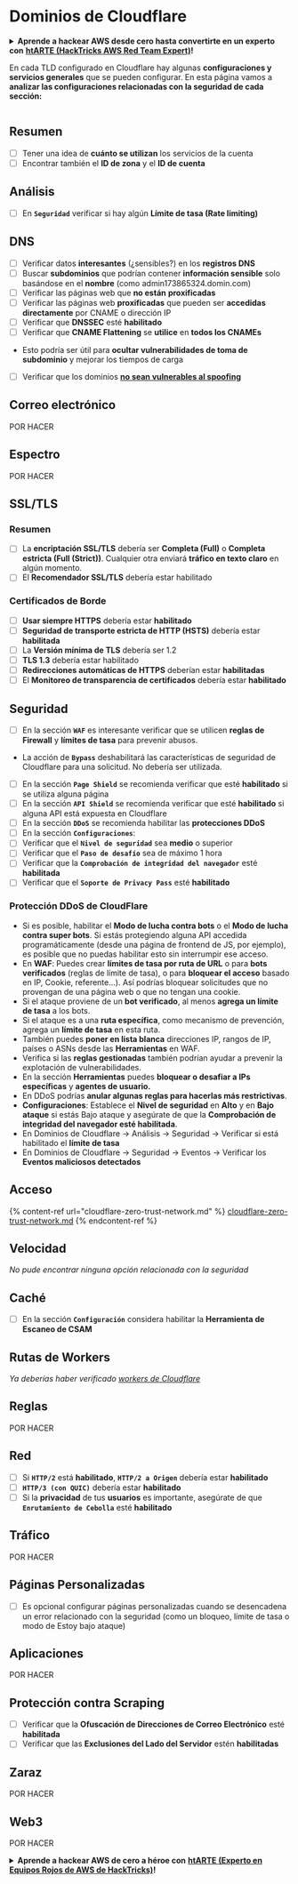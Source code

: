 # Dominios de Cloudflare

<details>

<summary><strong>Aprende a hackear AWS desde cero hasta convertirte en un experto con</strong> <a href="https://training.hacktricks.xyz/courses/arte"><strong>htARTE (HackTricks AWS Red Team Expert)</strong></a><strong>!</strong></summary>

Otras formas de apoyar a HackTricks:

* Si deseas ver tu **empresa anunciada en HackTricks** o **descargar HackTricks en PDF** ¡Consulta los [**PLANES DE SUSCRIPCIÓN**](https://github.com/sponsors/carlospolop)!
* Obtén el [**oficial PEASS & HackTricks swag**](https://peass.creator-spring.com)
* Descubre [**The PEASS Family**](https://opensea.io/collection/the-peass-family), nuestra colección exclusiva de [**NFTs**](https://opensea.io/collection/the-peass-family)
* **Únete al** 💬 [**grupo de Discord**](https://discord.gg/hRep4RUj7f) o al [**grupo de telegram**](https://t.me/peass) o **sígueme** en **Twitter** 🐦 [**@hacktricks\_live**](https://twitter.com/hacktricks\_live)**.**
* **Comparte tus trucos de hacking enviando PRs a** [**HackTricks**](https://github.com/carlospolop/hacktricks) y [**HackTricks Cloud**](https://github.com/carlospolop/hacktricks-cloud) repositorios de github.

</details>

En cada TLD configurado en Cloudflare hay algunas **configuraciones y servicios generales** que se pueden configurar. En esta página vamos a **analizar las configuraciones relacionadas con la seguridad de cada sección:**

<figure><img src="../../.gitbook/assets/image (101).png" alt=""><figcaption></figcaption></figure>

## Resumen

* [ ] Tener una idea de **cuánto se utilizan** los servicios de la cuenta
* [ ] Encontrar también el **ID de zona** y el **ID de cuenta**

## Análisis

* [ ] En **`Seguridad`** verificar si hay algún **Límite de tasa (Rate limiting)**

## DNS

* [ ] Verificar datos **interesantes** (¿sensibles?) en los **registros DNS**
* [ ] Buscar **subdominios** que podrían contener **información sensible** solo basándose en el **nombre** (como admin173865324.domin.com)
* [ ] Verificar las páginas web que **no están** **proxificadas**
* [ ] Verificar las páginas web **proxificadas** que pueden ser **accedidas directamente** por CNAME o dirección IP
* [ ] Verificar que **DNSSEC** esté **habilitado**
* [ ] Verificar que **CNAME Flattening** se **utilice** en **todos los CNAMEs**
* Esto podría ser útil para **ocultar vulnerabilidades de toma de subdominio** y mejorar los tiempos de carga
* [ ] Verificar que los dominios [**no sean vulnerables al spoofing**](https://book.hacktricks.xyz/network-services-pentesting/pentesting-smtp#mail-spoofing)

## **Correo electrónico**

POR HACER

## Espectro

POR HACER

## SSL/TLS

### **Resumen**

* [ ] La **encriptación SSL/TLS** debería ser **Completa (Full)** o **Completa estricta (Full (Strict))**. Cualquier otra enviará **tráfico en texto claro** en algún momento.
* [ ] El **Recomendador SSL/TLS** debería estar habilitado

### Certificados de Borde

* [ ] **Usar siempre HTTPS** debería estar **habilitado**
* [ ] **Seguridad de transporte estricta de HTTP (HSTS)** debería estar **habilitada**
* [ ] La **Versión mínima de TLS** debería ser 1.2
* [ ] **TLS 1.3** debería estar habilitado
* [ ] **Redirecciones automáticas de HTTPS** deberían estar **habilitadas**
* [ ] El **Monitoreo de transparencia de certificados** debería estar **habilitado**

## **Seguridad**

* [ ] En la sección **`WAF`** es interesante verificar que se utilicen **reglas de Firewall** y **límites de tasa** para prevenir abusos.
* La acción de **`Bypass`** deshabilitará las características de seguridad de Cloudflare para una solicitud. No debería ser utilizada.
* [ ] En la sección **`Page Shield`** se recomienda verificar que esté **habilitado** si se utiliza alguna página
* [ ] En la sección **`API Shield`** se recomienda verificar que esté **habilitado** si alguna API está expuesta en Cloudflare
* [ ] En la sección **`DDoS`** se recomienda habilitar las **protecciones DDoS**
* [ ] En la sección **`Configuraciones`**:
* [ ] Verificar que el **`Nivel de seguridad`** sea **medio** o superior
* [ ] Verificar que el **`Paso de desafío`** sea de máximo 1 hora
* [ ] Verificar que la **`Comprobación de integridad del navegador`** esté **habilitada**
* [ ] Verificar que el **`Soporte de Privacy Pass`** esté **habilitado**

### **Protección DDoS de CloudFlare**

* Si es posible, habilitar el **Modo de lucha contra bots** o el **Modo de lucha contra super bots**. Si estás protegiendo alguna API accedida programáticamente (desde una página de frontend de JS, por ejemplo), es posible que no puedas habilitar esto sin interrumpir ese acceso.
* En **WAF**: Puedes crear **límites de tasa por ruta de URL** o para **bots verificados** (reglas de límite de tasa), o para **bloquear el acceso** basado en IP, Cookie, referente...). Así podrías bloquear solicitudes que no provengan de una página web o que no tengan una cookie.
* Si el ataque proviene de un **bot verificado**, al menos **agrega un límite de tasa** a los bots.
* Si el ataque es a una **ruta específica**, como mecanismo de prevención, agrega un **límite de tasa** en esta ruta.
* También puedes **poner en lista blanca** direcciones IP, rangos de IP, países o ASNs desde las **Herramientas** en WAF.
* Verifica si las **reglas gestionadas** también podrían ayudar a prevenir la explotación de vulnerabilidades.
* En la sección **Herramientas** puedes **bloquear o desafiar a IPs específicas** y **agentes de usuario.**
* En DDoS podrías **anular algunas reglas para hacerlas más restrictivas**.
* **Configuraciones**: Establece el **Nivel de seguridad** en **Alto** y en **Bajo ataque** si estás Bajo ataque y asegúrate de que la **Comprobación de integridad del navegador esté habilitada**.
* En Dominios de Cloudflare -> Análisis -> Seguridad -> Verificar si está habilitado el **límite de tasa**
* En Dominios de Cloudflare -> Seguridad -> Eventos -> Verificar los **Eventos maliciosos detectados**

## Acceso

{% content-ref url="cloudflare-zero-trust-network.md" %}
[cloudflare-zero-trust-network.md](cloudflare-zero-trust-network.md)
{% endcontent-ref %}

## Velocidad

_No pude encontrar ninguna opción relacionada con la seguridad_

## Caché

* [ ] En la sección **`Configuración`** considera habilitar la **Herramienta de Escaneo de CSAM**

## **Rutas de Workers**

_Ya deberías haber verificado_ [_workers de Cloudflare_](./#workers)

## Reglas

POR HACER

## Red

* [ ] Si **`HTTP/2`** está **habilitado**, **`HTTP/2 a Origen`** debería estar **habilitado**
* [ ] **`HTTP/3 (con QUIC)`** debería estar **habilitado**
* [ ] Si la **privacidad** de tus **usuarios** es importante, asegúrate de que **`Enrutamiento de Cebolla`** esté **habilitado**

## **Tráfico**

POR HACER

## Páginas Personalizadas

* [ ] Es opcional configurar páginas personalizadas cuando se desencadena un error relacionado con la seguridad (como un bloqueo, límite de tasa o modo de Estoy bajo ataque)

## Aplicaciones

POR HACER
## Protección contra Scraping

* [ ] Verificar que la **Ofuscación de Direcciones de Correo Electrónico** esté **habilitada**
* [ ] Verificar que las **Exclusiones del Lado del Servidor** estén **habilitadas**

## **Zaraz**

POR HACER

## **Web3**

POR HACER

<details>

<summary><strong>Aprende a hackear AWS de cero a héroe con</strong> <a href="https://training.hacktricks.xyz/courses/arte"><strong>htARTE (Experto en Equipos Rojos de AWS de HackTricks)</strong></a><strong>!</strong></summary>

Otras formas de apoyar a HackTricks:

* Si deseas ver tu **empresa anunciada en HackTricks** o **descargar HackTricks en PDF** Consulta los [**PLANES DE SUSCRIPCIÓN**](https://github.com/sponsors/carlospolop)!
* Obtén la [**merchandising oficial de PEASS & HackTricks**](https://peass.creator-spring.com)
* Descubre [**La Familia PEASS**](https://opensea.io/collection/the-peass-family), nuestra colección exclusiva de [**NFTs**](https://opensea.io/collection/the-peass-family)
* **Únete al** 💬 [**grupo de Discord**](https://discord.gg/hRep4RUj7f) o al [**grupo de telegram**](https://t.me/peass) o **sígueme** en **Twitter** 🐦 [**@hacktricks\_live**](https://twitter.com/hacktricks\_live)**.**
* **Comparte tus trucos de hacking enviando PRs a los repositorios de** [**HackTricks**](https://github.com/carlospolop/hacktricks) y [**HackTricks Cloud**](https://github.com/carlospolop/hacktricks-cloud).

</details>
